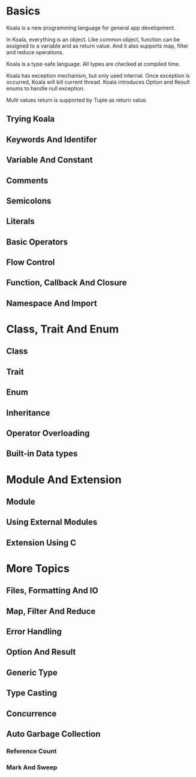 
# Basics

Koala is a new programming language for general app development.

In Koala, everything is an object.
Like common object, function can be assigned to a variable and as return value.
And it also supports map, filter and reduce operations.

Koala is a type-safe language. All types are checked at compiled time.

Koala has exception mechanism, but only used internal.
Once exception is occurred, Koala will kill current thread.
Koala introduces Option and Result enums to handle null exception.

Multi values return is supported by Tuple as return value.

## Trying Koala

## Keywords And Identifer

## Variable And Constant

## Comments

## Semicolons

## Literals

## Basic Operators

## Flow Control

## Function, Callback And Closure

## Namespace And Import

# Class, Trait And Enum

## Class

## Trait

## Enum

## Inheritance

## Operator Overloading

## Built-in Data types

# Module And Extension

## Module

## Using External Modules

## Extension Using C

# More Topics

## Files, Formatting And IO

## Map, Filter And Reduce

## Error Handling

## Option And Result

## Generic Type

## Type Casting

## Concurrence

## Auto Garbage Collection

### Reference Count

### Mark And Sweep

